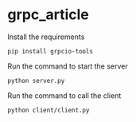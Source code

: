 # grpc_article

Install the requirements

```
pip install grpcio-tools
```

Run the command to start the server

```
python server.py
```

Run the command to call the client

```
python client/client.py
```
